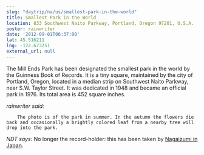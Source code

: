 ```yaml
---
slug: "daytrip/na/us/smallest-park-in-the-world"
title: Smallest Park in the World
location: 833 Southwest Naito Parkway, Portland, Oregon 97201, U.S.A.
poster: rainwriter
date: '2012-09-01T06:37:00'
lat: 45.516211
lng: -122.673251
external_url: null
---
```


The Mill Ends Park has been designated the smallest park in the world by the Guinness Book of Records.  It is a tiny square, maintained by the city of Portland, Oregon, located in a median strip on Southwest Naito Parkway, near S.W. Taylor Street.  It was dedicated in 1948 and became an official park in 1976. Its total area is 452 square inches.

<em>rainwriter said:</em>

        The photo is of the park in summer. In the autumn the flowers die back and occasionally a brightly colored leaf from a nearby tree will drop into the park.

<em>NDT says:</em>
No longer the record-holder: this has been taken by [Nagaizumi in Japan](https://www.guinnessworldrecords.com/news/2025/2/japanese-park-thats-not-even-one-square-metre-is-smallest-in-the-world).
